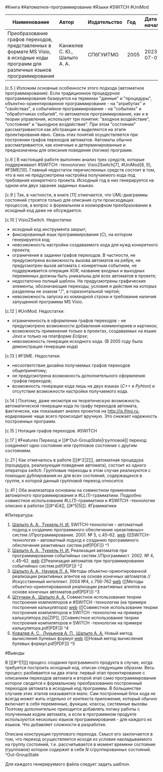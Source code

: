 #Книга #Автоматное-программирование #Языки #SWITCH #UniMod

| Наименование | Автор | Издательство | Год | Дата начала |
|------|:---------|:-----------|:---------|:----------|
|Преобразование графов переходов, представленных в формате MS Visio, в исходные коды программ для различных языков программирования | Канжелев С. Ю., Шалыто А. А. | СПбГУИТМО | 2005 |2023-07-07|

[c.5  ] Изложим основные особенности этого подхода (автоматное программирование). Если традиционное процедурное программирование базируется на терминах "данные" и "процедуры", объектно-ориентированное программирование - на "атрибутах" и "свойствах", а событийное программирование - на "событиях" и "обработчиках событий", то автоматное программирование, как и в теории управления, использует три понятия: "входное воздействие", "состояние" и "выходное воздействие". При этом "состояния" рассматриваются как абстракции и выделяются на этапе проектирования явно. Связь этих понятий осуществляется при построении графов переходов автоматов. Автоматы обычно рассматриваются, как конечные и детерминированные и предназначены для описания поведения (логики) программ.

[c.6  ] В настоящей работе выполнен анализ трех средств, которые поддерживают #SWITCH -технологию: Visio2Switch[7], #UniMod[8, 9], #FSME[10]. Главный недостаток перечисленных средств состоит в том, что в них не предусмотрена настройка получаемого кода под требования конкретного проекта. Исходный год в них генерируется на одном или двух заранее заданных языках.

[c.9  ] Так, в частности, в книге [11] отмечается, что UML-диаграммы состояний строятся только для описания сути происходящих процессов, а вопрос о формальном и изоморфном преобразовании в исходный код даже не обсуждается.

[c.10 ] Visio2Switch. Недостатки:
- исходный код инструмента закрыт;
- фиксированный язык программирования (_С_), на котором генерируется код;
- невозможность настройки создаваемого кода для нужд конкретного проекта;
- ограничения в задании графов переходов. В частности, не предусмотрена возможность вызова автоматов на ребре, не предусмотрен вызов автомата с конкретным событием, не поддерживается операция _XOR_, название входных и выходных переменных должны быть уникальны для всех автоматов в проекте;
- недостаточно полный шаблон. Не предусмотрены графические элементы, обозначающие переходы, условия и действия на которых разделены не знаком "/", а горизонтальной чертой;
- невозможность запуска из командной строки и требование наличия запущенной программы MS Visio.

[c.12 ] #UniMod. Недостатки:
- ограниченность в оформлении графов переходов - не предусмотрено возможности добавления комментариев и картинок;
- возможность применения только в проектах, создаваемых на языке _Java_ и только на платформе _Eclipse_;
- невозможность генерации исходного кода. (В 2005 году была демонстрация генерации кода)

[c.13 ] #FSME. Недостатки:
- несоответствие дизайна получаемых графов переходов общепринятому;
- не предусмотрена возможность дополнительного оформления графов переходов;
- возможность генерации кода лишь на двух языках (_C++_ и _Pyhton_) и отсутствие возможности настройки получаемого кода.

[c.14 ] Поэтому, даже несмотря на теоретическую возможность автоматической генерации кода по графу переходов автомата, фактически, как показывает анализ проектов на http://is.ifmo.ru, кодирование чаще всего происходит вручную. Это снижает надежность построенных программ.


[c.15 ] Нотация графов переходов. #SWITCH

[c.17 ] #Features Переход и [[#^Out-GroupState|групповой]] переход соединяют одно состояние или групповое состояние с другим состоянием. 

[c.21 ] Как отмечалось в работе \[[[#^2|2]]\], автоматная процедура (процедура, реализующая поведение автомата), состоит из одного оператора _switch_. Групповые переходы в этом случае реализуются с помощью дублирования их для всех состояний, содержащихся в группе, к которой данный групповой переход относится.

[c.41 ] Оба анализатора основаны на совместном применении автоматного программирования и #LL(1)-грамматики. Подробно совместное использование #LL(1)-грамматики и #SWITCH -технологии описано в работах \[[[#^4|4]], [[#^5|5]]\]. #Грамматики 

#Литература:

1. <ins>Шалыто А. А., Туккель Н. И.</ins> SWITCH-технология – автоматный подход к созданию программного обеспечения «реактивных» систем //Программирование. 2001. № 5, с.45–62. [web](http://is.ifmo.ru/works/switch/) ([[SWITCH-технология – автоматный подход к созданию программного обеспечения реактивных систем.pdf|PDF]]) ^1
2. <ins>Шалыто А. А., Туккель Н. И.</ins> Реализация автоматов при программировании событийных систем //Программист. 2002. № 4, с.45–62. [web](http://is.ifmo.ru/works/evsys/) ([[Реализация автоматов при программировании событийных систем.pdf|PDF]]) ^2
3. <ins>Шалыто А. А., Наумов Л. А.</ins> Методы объектно-ориентированной реализации реактивных агентов на основе конечных автоматов //Искусственный интеллект. 2004 №4, c.756-762 [web](http://is.ifmo.ru/works/_aut_oop.pdf) ([[Методы объектно-ориентированной реализации реактивных агентов на основе конечных автоматов.pdf|PDF]]) ^3
4. <ins>Штучкин А., Шалыто А. А.</ins> Совместное использование теории построения компиляторов и #SWITCH -технологии (на примере построения калькулятора) [web](http://is.ifmo.ru/projects/calc/) ([[Совместное использование теории построения компиляторов и SWITCH -технологии на примере калькулятора.zip|ZIP]], [[Совместное использование теории построения компиляторов и SWITCH -технологии на примере калькулятора.pdf|PDF]]) ^4
5. <ins>Ковалев А. С., Лукьянов А. П., Шалыто А. А.</ins> Новый метод вычисления булевых формул [web](http://is.ifmo.ru/projects/libgmx/) ([[Новый метод вычисления булевых формул.pdf|PDF]]) ^5

#Выводы 

В \[[[#^1|1]]\] процесс создания программного продукта в случае, когда требуется построить исходный код, описан следующим образом. Весь процесс разбивается на два этапа: первый этап проектирование с описанием переходов автомата и второй этап само программирование которое сводится к формальному преобразованию построенный переходов автомата в исходный код программы. В большинстве случаев этих этапов оказывается мало. Сам построенный блок кода не всегда может жить отдельно от контекста приложения, который обычно включает в себя переменные, функции, классы, системные вызовы. Поэтому дополнительно приходится добавлять логику работы с полученным кодом автомата, а если в программном продукте используются несколько языков программирования - для каждого из языков. Что добавляет сложности в разработке. 

Описана конструкция группового перехода. Смысл его заключается в том, что переход осуществляется исходя из условия накладываемого на группу состояний, т.е. рассчитывается в момент времени состояние (групповое) которое содержит в себе $N$ сгруппированных состояний. ^Out-GroupState

Для каждого генерируемого файла следует задать шаблон. 